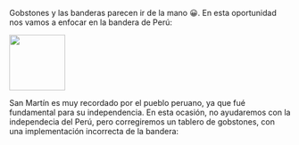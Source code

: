 Gobstones y las banderas parecen ir de la mano :grinning:. En esta oportunidad nos vamos a enfocar en la bandera de Perú:

<img src="https://commons.wikimedia.org/wiki/Peru#/media/File:Flag_of_Peru_(1825-1950).svg" width="100">

San Martín es muy recordado por el pueblo peruano, ya que fué fundamental para su independencia. En esta ocasión, no ayudaremos con la independecia del Perú, pero corregiremos un tablero de gobstones, con una implementación incorrecta de la bandera:




